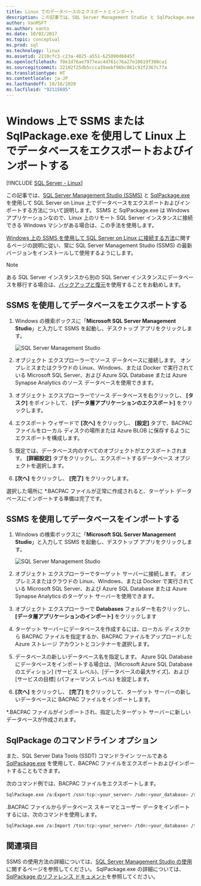 ```yaml
---
title: Linux でのデータベースのエクスポートとインポート
description: この記事では、SQL Server Management Studio と SqlPackage.exe を使用して SQL Server on Linux 上でデータベースをエクスポートおよびインポートする方法について説明します。
author: VanMSFT
ms.author: vanto
ms.date: 10/02/2017
ms.topic: conceptual
ms.prod: sql
ms.technology: linux
ms.assetid: 2210cfc3-c23a-4025-a551-625890d6845f
ms.openlocfilehash: f0e1d76ae7977eac4d761c76a27e10619f300ca1
ms.sourcegitcommit: 22102f25db5ccca39aebf96bc861c92f2367c77a
ms.translationtype: HT
ms.contentlocale: ja-JP
ms.lasthandoff: 10/16/2020
ms.locfileid: "92115695"
---
```

# <a name="export-and-import-a-database-on-linux-with-ssms-or-sqlpackageexe-on-windows"></a>Windows 上で SSMS または SqlPackage.exe を使用して Linux 上でデータベースをエクスポートおよびインポートする

[!INCLUDE [SQL Server - Linux](../includes/applies-to-version/sql-linux.md)]

この記事では、[SQL Server Management Studio (SSMS)](../ssms/download-sql-server-management-studio-ssms.md) と [SqlPackage.exe](../tools/sqlpackage.md) を使用して SQL Server on Linux 上でデータベースをエクスポートおよびインポートする方法について説明します。 SSMS と SqlPackage.exe は Windows アプリケーションなので、Linux 上のリモート SQL Server インスタンスに接続できる Windows マシンがある場合は、この手法を使用します。

[Windows 上の SSMS を使用して SQL Server on Linux に接続する方法](sql-server-linux-manage-ssms.md)に関するページの説明に従い、常に SQL Server Management Studio (SSMS) の最新バージョンをインストールして使用するようにします。

> [!NOTE]
> ある SQL Server インスタンスから別の SQL Server インスタンスにデータベースを移行する場合は、[バックアップと復元](sql-server-linux-migrate-restore-database.md)を使用することをお勧めします。

## <a name="export-a-database-with-ssms"></a>SSMS を使用してデータベースをエクスポートする

1. Windows の検索ボックスに「**Microsoft SQL Server Management Studio**」と入力して SSMS を起動し、デスクトップ アプリをクリックします。

    ![SQL Server Management Studio](./media/sql-server-linux-manage-ssms/ssms.png) 

2. オブジェクト エクスプローラーでソース データベースに接続します。 オンプレミスまたはクラウドの Linux、Windows、または Docker で実行されている Microsoft SQL Server、および Azure SQL Database または Azure Synapse Analytics のソース データベースを使用できます。

3. オブジェクト エクスプローラーでソース データベースを右クリックし、 **[タスク]** をポイントして、 **[データ層アプリケーションのエクスポート]** をクリックします。

4. エクスポート ウィザードで **[次へ]** をクリックし、 **[設定]** タブで、BACPAC ファイルをローカル ディスクの場所または Azure BLOB に保存するようにエクスポートを構成します。

5. 既定では、データベース内のすべてのオブジェクトがエクスポートされます。 **[詳細設定]** タブをクリックし、エクスポートするデータベース オブジェクトを選択します。

6. **[次へ]** をクリックし、 **[完了]** をクリックします。

選択した場所に *.BACPAC ファイルが正常に作成されると、ターゲット データベースにインポートする準備は完了です。

## <a name="import-a-database-with-ssms"></a>SSMS を使用してデータベースをインポートする

1. Windows の検索ボックスに「**Microsoft SQL Server Management Studio**」と入力して SSMS を起動し、デスクトップ アプリをクリックします。

    ![SQL Server Management Studio](./media/sql-server-linux-manage-ssms/ssms.png) 

2. オブジェクト エクスプローラーでターゲット サーバーに接続します。 オンプレミスまたはクラウドの Linux、Windows、または Docker で実行されている Microsoft SQL Server、および Azure SQL Database または Azure Synapse Analytics のターゲット サーバーを使用できます。

3. オブジェクト エクスプローラーで **Databases** フォルダーを右クリックし、 **[データ層アプリケーションのインポート]** をクリックします

4. ターゲット サーバーにデータベースを作成するには、ローカル ディスクから BACPAC ファイルを指定するか、BACPAC ファイルをアップロードした Azure ストレージ アカウントとコンテナーを選択します。

5. データベースの新しいデータベース名を指定します。 Azure SQL Database にデータベースをインポートする場合は、[Microsoft Azure SQL Database のエディション] (サービス レベル)、[データベースの最大サイズ]、および [サービスの目標] (パフォーマンス レベル) を設定します。

6. **[次へ]** をクリックし、 **[完了]** をクリックして、ターゲット サーバーの新しいデータベースに BACPAC ファイルをインポートします。

*.BACPAC ファイルがインポートされ、指定したターゲット サーバーに新しいデータベースが作成されます。

## <a name="sqlpackage-command-line-option"></a><a id="sqlpackage"></a> SqlPackage のコマンドライン オプション

また、SQL Server Data Tools (SSDT) コマンドライン ツールである [SqlPackage.exe](../tools/sqlpackage.md) を使用して、BACPAC ファイルをエクスポートおよびインポートすることもできます。

次のコマンド例では、BACPAC ファイルをエクスポートします。

```bash
SqlPackage.exe /a:Export /ssn:tcp:<your_server> /sdn:<your_database> /su:<username> /sp:<password> /tf:<path_to_bacpac>
```

.BACPAC ファイルからデータベース スキーマとユーザー データをインポートするには、次のコマンドを使用します。

```bash
SqlPackage.exe /a:Import /tsn:tcp:<your_server> /tdn:<your_database> /tu:<username> /tp:<password> /sf:<path_to_bacpac>

```

## <a name="see-also"></a>関連項目
SSMS の使用方法の詳細については、[SQL Server Management Studio の使用](../ssms/sql-server-management-studio-ssms.md)に関するページを参照してください。 SqlPackage.exe の詳細については、[SqlPackage のリファレンス ドキュメント](../tools/sqlpackage.md)を参照してください。
